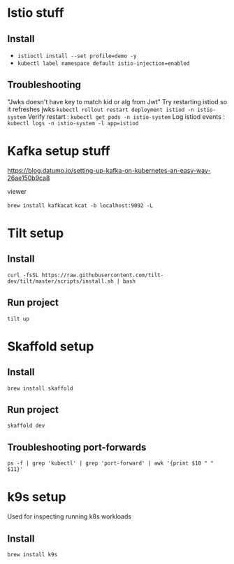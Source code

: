 # Istio stuff

## Install

* `istioctl install --set profile=demo -y`
* `kubectl label namespace default istio-injection=enabled`

## Troubleshooting

"Jwks doesn't have key to match kid or alg from Jwt"
Try restarting istiod so it refreshes jwks `kubectl rollout restart deployment istiod -n istio-system`
Verify restart : `kubectl get pods -n istio-system`
Log istiod events : `kubectl logs -n istio-system -l app=istiod`


# Kafka setup stuff

https://blog.datumo.io/setting-up-kafka-on-kubernetes-an-easy-way-26ae150b9ca8

viewer

`brew install kafkacat`
`kcat -b localhost:9092 -L`

# Tilt setup

## Install
`curl -fsSL https://raw.githubusercontent.com/tilt-dev/tilt/master/scripts/install.sh | bash`

## Run project
`tilt up`

# Skaffold setup

## Install
`brew install skaffold`

## Run project
`skaffold dev`

## Troubleshooting port-forwards
`ps -f | grep 'kubectl' | grep 'port-forward' | awk '{print $10 " " $11}'`

# k9s setup
Used for inspecting running k8s workloads

## Install
`brew install k9s`
